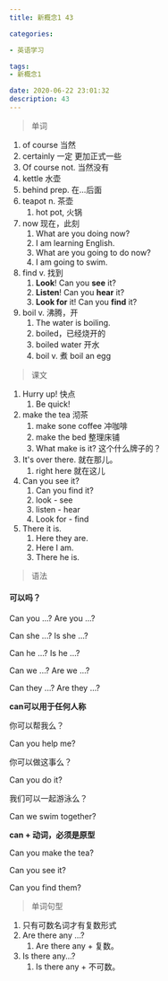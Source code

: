 ```yaml
---
title: 新概念1 43

categories: 

- 英语学习

tags: 
- 新概念1

date: 2020-06-22 23:01:32
description: 43
---
```


<!-- more -->

> 单词

1. of course 当然
2. certainly 一定 更加正式一些
3. Of course not. 当然没有
4. kettle 水壶
5. behind prep. 在...后面
6. teapot n. 茶壶
   1. hot pot, 火锅
7. now 现在，此刻
   1. What are you doing now?
   2. I am learning English.
   3. What are you going to do now?
   4. I am going to swim.
8. find v. 找到
   1. **Look**! Can you **see** it?
   2. **Listen**! Can you **hear** it?
   3. **Look for** it! Can you **find** it?
9. boil v. 沸腾，开
   1. The water is boiling.
   2. boiled，已经烧开的
   3. boiled water 开水
   4. boil v. 煮  boil an egg

> 课文

1. Hurry up! 快点
   1. Be quick!
2. make the tea 沏茶
   1. make sone coffee 冲咖啡
   2. make the bed 整理床铺
   3. What make is it? 这个什么牌子的？
3. It's over there. 就在那儿。
   1. right here  就在这儿
4. Can you see it?
   1. Can you find it?
   2. look - see
   3. listen - hear
   4. Look for - find
5. There it is.
   1. Here they are.
   2. Here I am.
   3. There he is.

> 语法

#### 可以吗？

Can you ...?   Are you ...?

Can she ...?   Is she ...?

Can he ...?   Is he ...?

Can we ...?  Are we ...?

Can they ...?  Are they ...?

**can可以用于任何人称**

你可以帮我么？

Can you help me?

你可以做这事么？

Can you do it?

我们可以一起游泳么？

Can we swim together?

**can + 动词，必须是原型**

Can you make the tea?

Can you see it?

Can you find them?

> 单词句型

1. 只有可数名词才有复数形式
2. Are there any ...?
   1. Are there any + 复数。
3. Is there any...?
   1. Is there any + 不可数。
